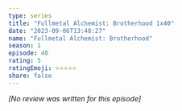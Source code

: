 ```yaml
---
type: series
title: "Fullmetal Alchemist: Brotherhood 1x40"
date: "2023-09-06T13:48:27"
name: "Fullmetal Alchemist: Brotherhood"
season: 1
episode: 40
rating: 5
ratingEmoji: ⭐️⭐️⭐️⭐️⭐️
share: false
---
```


_[No review was written for this episode]_
